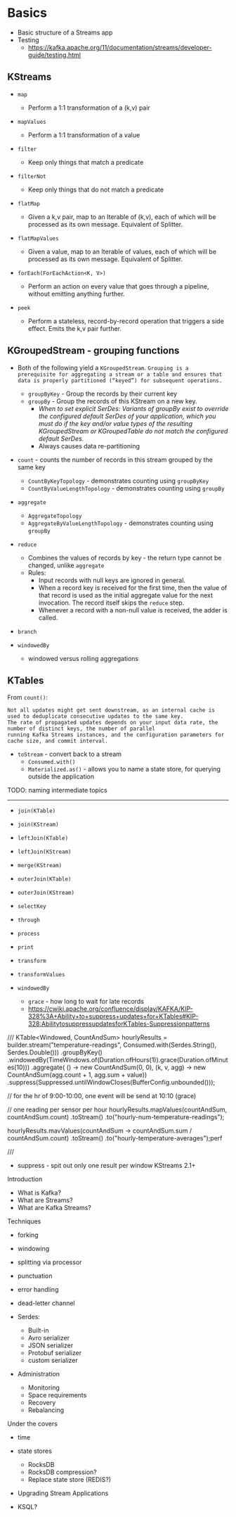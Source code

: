# Basics

* Basic structure of a Streams app
* Testing
  * https://kafka.apache.org/11/documentation/streams/developer-guide/testing.html


## KStreams

* `map`
  * Perform a 1:1 transformation of a (k,v) pair
* `mapValues`
  * Perform a 1:1 transformation of a value

* `filter`
  * Keep only things that match a predicate
* `filterNot`
  * Keep only things that do not match a predicate

* `flatMap`
  * Given a k,v pair, map to an Iterable of (k,v), each of which will be processed as its own message. Equivalent of Splitter.
* `flatMapValues`
  * Given a value, map to an Iterable of values, each of which will be processed as its own message. Equivalent of Splitter.

* `forEach(ForEachAction<K, V>)`
  * Perform an action on every value that goes through a pipeline, without emitting anything further.

* `peek`
  * Perform a stateless, record-by-record operation that triggers a side effect. Emits the k,v pair further.

## KGroupedStream - grouping functions

* Both of the following yield a `KGroupedStream`.
`Grouping is a prerequisite for aggregating a stream or a table and ensures that data is properly partitioned (“keyed”) for subsequent operations.`
  * `groupByKey` - Group the records by their current key
  * `groupBy` - Group the records of this KStream on a new key.
    * _When to set explicit SerDes: Variants of groupBy exist to override the configured default SerDes of your application, which you must do if the key and/or value types of the resulting KGroupedStream or KGroupedTable do not match the configured default SerDes._
    * Always causes data re-partitioning

* `count` - counts the number of records in this stream grouped by the same key
  * `CountByKeyTopology` - demonstrates counting using `groupByKey`
  * `CountByValueLengthTopology` - demonstrates counting using `groupBy`

* `aggregate`
  * `AggregateTopology`
  * `AggregateByValueLengthTopology` - demonstrates counting using `groupBy`

* `reduce`
  * Combines the values of records by key - the return type cannot be changed, unlike `aggregate` 
  * Rules:
    * Input records with null keys are ignored in general. 
    * When a record key is received for the first time, then the value of that record is used as the initial aggregate value for the next invocation.
The record itself skips the `reduce` step.
    * Whenever a record with a non-null value is received, the adder is called.

* `branch`

* `windowedBy`
  * windowed versus rolling aggregations

## KTables

From `count()`:

    Not all updates might get sent downstream, as an internal cache is used to deduplicate consecutive updates to the same key. 
    The rate of propagated updates depends on your input data rate, the number of distinct keys, the number of parallel 
    running Kafka Streams instances, and the configuration parameters for cache size, and commit interval.
    
* `toStream` - convert back to a stream
  * `Consumed.with()`
  * `Materialized.as()` - allows you to name a state store, for querying outside the application 

TODO: naming intermediate topics 

----
* `join(KTable)`
* `join(KStream)`
* `leftJoin(KTable)`
* `leftJoin(KStream)`
* `merge(KStream)`
* `outerJoin(KTable)`
* `outerJoin(KStream)`

* `selectKey`
* `through`

* `process`
* `print`

* `transform`
* `transformValues`

* `windowedBy`
  * `grace` - how long to wait for late records
  * https://cwiki.apache.org/confluence/display/KAFKA/KIP-328%3A+Ability+to+suppress+updates+for+KTables#KIP-328:AbilitytosuppressupdatesforKTables-Suppressionpatterns

///
KTable<Windowed<String>, CountAndSum> hourlyResults =
    builder.stream("temperature-readings", Consumed.with(Serdes.String(), Serdes.Double()))
        .groupByKey() 
        .windowedBy(TimeWindows.of(Duration.ofHours(1)).grace(Duration.ofMinutes(10)))
        .aggregate(
            () -> new CountAndSum(0, 0),
            (k, v, agg) -> new CountAndSum(agg.count + 1, agg.sum + value))
        .suppress(Suppressed.untilWindowCloses(BufferConfig.unbounded()));

// for the hr of 9:00-10:00, one event will be send at 10:10 (grace)

// one reading per sensor per hour
hourlyResults.mapValues(countAndSum, countAndSum.count)
    .toStream()
    .to("hourly-num-temperature-readings");
    
hourlyResults.mavValues(countAndSum -> countAndSum.sum / countAndSum.count)
    .toStream()
    .to("hourly-temperature-averages");perf

///

* suppress - spit out only one result per window KStreams 2.1+

Introduction
* What is Kafka?
* What are Streams?
* What are Kafka Streams?

Techniques
* forking
* windowing 
* splitting via processor
* punctuation
* error handling
* dead-letter channel

* Serdes:
  * Built-in
  * Avro serializer
  * JSON serializer
  * Protobuf serializer
  * custom serializer

* Administration
  * Monitoring
  * Space requirements
  * Recovery
  * Rebalancing

Under the covers
* time
* state stores
  * RocksDB
  * RocksDB compression?
  * Replace state store (REDIS?)
  
* Upgrading Stream Applications

* KSQL?


